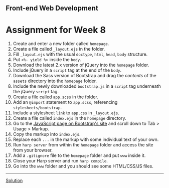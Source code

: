 ## Front-end Web Development
# Assignment for Week 8

1.  Create and enter a new folder called `homepage`.
2.  Create a file called `_layout.ejs` in the folder.
3.  Fill `_layout.ejs` with the usual `doctype`, `html`, `head`, `body` structure.
4.  Put `<%- yield %>` inside the `body`.
5.  Download the latest 2.x version of jQuery into the `homepage` folder.
6.  Include jQuery in a `script` tag at the end of the `body`.
7.  Download the Sass version of Bootstrap and drag the *contents* of the `assets` directory into the `homepage` folder.
8.  Include the newly downloaded `bootstrap.js` in a `script` tag underneath the jQuery `script` tag.
9.  Create a file called `app.scss` in the folder.
10.  Add an `@import` statement to `app.scss`, referencing `stylesheets/bootstrap`.
12.  Include a stylesheet `link` to `app.css` in `_layout.ejs`.
13.  Create a file called `index.ejs` in the `homepage` directory.
14.  Go to the [JavaScript page on Bootstrap's site](http://getbootstrap.com/javascript/) and scroll down to Tab > Usage > Markup.
15.  Copy the markup into `index.ejs`.
16.  Replace each `...` in the markup with some individual text of your own.
17.  Run `harp server` from within the `homepage` folder and access the site from your browser.
18.  Add a `.gitignore` file to the `homepage` folder and put `www` inside it.
19.  Close your Harp server and run `harp compile`.
20.  Go into the `www` folder and you should see some HTML/CSS/JS files.

* * *

[Solution](solution/)
